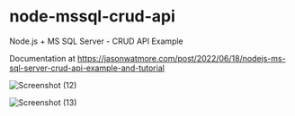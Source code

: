 # node-mssql-crud-api

Node.js + MS SQL Server - CRUD API Example

Documentation at https://jasonwatmore.com/post/2022/06/18/nodejs-ms-sql-server-crud-api-example-and-tutorial




![Screenshot (12)](https://github.com/annandltp/Node.js-MS-SQL-Server---CRUD/assets/54160771/403e3776-a095-4739-924d-e60b6a995e60)

![Screenshot (13)](https://github.com/annandltp/Node.js-MS-SQL-Server---CRUD/assets/54160771/15b23dc2-4173-4500-8a46-4e4aefaa56e5)
